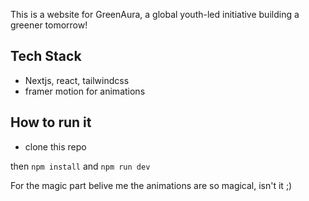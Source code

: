 This is a website for GreenAura, a global youth-led initiative building a greener tomorrow!

## Tech Stack
- Nextjs, react, tailwindcss 
- framer motion for animations

## How to run it

- clone this repo

then `npm install` and `npm run dev`

For the magic part belive me the animations are so magical, isn't it ;)